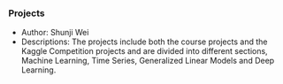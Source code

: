 ### Projects

+ Author: Shunji Wei
+ Descriptions: The projects include both the course projects and the Kaggle Competition projects and are divided into different sections, Machine Learning, Time Series, Generalized Linear Models and Deep Learning.

